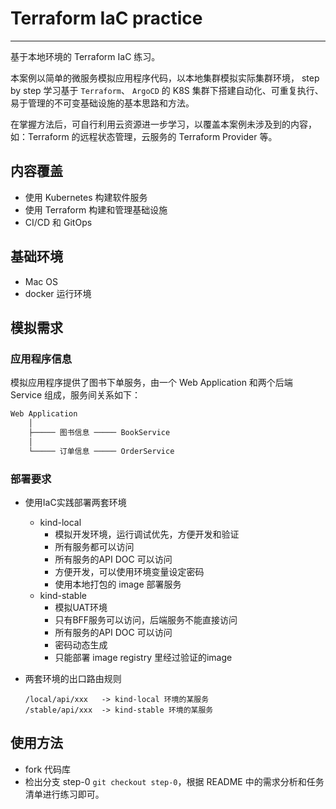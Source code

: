 # Terraform IaC practice

------
基于本地环境的 Terraform IaC 练习。

本案例以简单的微服务模拟应用程序代码，以本地集群模拟实际集群环境，
step by step 学习基于 `Terraform`、 `ArgoCD` 的 K8S 集群下搭建自动化、可重复执行、易于管理的不可变基础设施的基本思路和方法。

在掌握方法后，可自行利用云资源进一步学习，以覆盖本案例未涉及到的内容，如：Terraform 的远程状态管理，云服务的 Terraform Provider 等。

## 内容覆盖

- 使用 Kubernetes 构建软件服务
- 使用 Terraform 构建和管理基础设施
- CI/CD 和 GitOps

## 基础环境

- Mac OS
- docker 运行环境

## 模拟需求

### 应用程序信息

模拟应用程序提供了图书下单服务，由一个 Web Application 和两个后端 Service 组成，服务间关系如下：

  ```terraform
  Web Application
      │
      ├───── 图书信息 ───── BookService
      │
      └───── 订单信息 ───── OrderService
  ```

### 部署要求

- 使用IaC实践部署两套环境
  - kind-local
    - 模拟开发环境，运行调试优先，方便开发和验证
    - 所有服务都可以访问
    - 所有服务的API DOC 可以访问
    - 方便开发，可以使用环境变量设定密码
    - 使用本地打包的 image 部署服务
  - kind-stable
    - 模拟UAT环境
    - 只有BFF服务可以访问，后端服务不能直接访问
    - 所有服务的API DOC 可以访问
    - 密码动态生成
    - 只能部署 image registry 里经过验证的image
- 两套环境的出口路由规则

  ```
  /local/api/xxx   -> kind-local 环境的某服务
  /stable/api/xxx  -> kind-stable 环境的某服务
  ```

## 使用方法

- fork 代码库
- 检出分支 step-0 `git checkout step-0`，根据 README 中的需求分析和任务清单进行练习即可。


